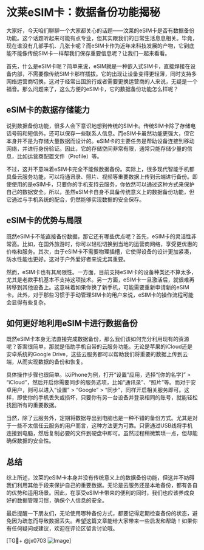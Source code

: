 # 汶莱eSIM卡：数据备份功能揭秘

大家好，今天咱们聊聊一个大家都关心的话题——汶莱的eSIM卡是否有数据备份功能。这个话题听起来可能有点专业，但其实跟我们的日常生活息息相关。毕竟，现在谁没有几部手机、几张卡呢？而eSIM卡作为近年来科技发展的产物，它到底能不能像传统SIM卡一样帮我们保存重要信息呢？让我们一起来看看。

首先，什么是eSIM卡呢？简单来说，eSIM就是一种嵌入式SIM卡，直接焊接在设备内部，不需要像传统SIM卡那样插拔。它的出现让设备变得更轻薄，同时支持多网络运营商切换。这对于经常出国旅行或者需要更换运营商的人来说，无疑是一个福音。那么问题来了，这么方便的eSIM卡，它的数据备份功能怎么样呢？

## eSIM卡的数据存储能力

说到数据备份功能，很多人会下意识地想到传统的SIM卡。传统SIM卡除了存储电话号码和短信外，还可以保存一些联系人信息。而eSIM卡虽然功能更强大，但它本身并不是为存储大量数据而设计的。eSIM卡的主要任务是帮助设备连接到移动网络，并进行身份验证。因此，它的存储空间非常有限，通常只能存储少量的信息，比如运营商配置文件（Profile）等。

不过，这并不意味着eSIM卡完全不能做数据备份。实际上，很多现代智能手机都具备云服务功能，可以将通讯录、照片、视频等重要数据上传到云端进行备份。即使使用的是eSIM卡，只要你的手机支持云服务，你依然可以通过这种方式来保护自己的数据安全。所以，虽然eSIM卡自身不具备传统意义上的数据备份功能，但它通过与手机系统的配合，仍然能够实现数据的安全保存。

## eSIM卡的优势与局限

既然eSIM卡不能直接备份数据，那它还有哪些优点呢？首先，eSIM卡的灵活性非常高。比如，在国外旅游时，你可以轻松切换到当地的运营商网络，享受更优惠的价格和服务。其次，由于eSIM卡不需要物理插槽，它使得设备的设计更加紧凑，防水性能也更好。这对于户外爱好者来说尤其重要。

然而，eSIM卡也有其局限性。一方面，目前支持eSIM卡的设备种类还不算太多，尤其是老款手机基本不支持这项技术。另一方面，eSIM卡一旦激活后，就很难再转移到其他设备上。这意味着如果你换了新手机，可能需要重新申请新的eSIM卡。此外，对于那些习惯于手动管理SIM卡的用户来说，eSIM卡的操作流程可能会显得有些复杂。

## 如何更好地利用eSIM卡进行数据备份

既然eSIM卡本身无法直接完成数据备份，那么我们该如何充分利用现有的资源呢？答案很简单，那就是借助手机自带的云服务功能。无论是苹果的iCloud还是安卓系统的Google Drive，这些云服务都可以帮助我们将重要的数据上传到云端，从而实现数据的备份和恢复。

具体操作步骤也很简单。以iPhone为例，打开“设置”应用，选择“[你的名字]” > “iCloud”，然后开启你需要同步的服务选项，比如“通讯录”、“照片”等。而对于安卓用户，则可以进入“设置” > “Google” > “同步”，同样开启相关服务即可。这样，即使你的手机丢失或损坏，只要你有另一台设备并登录相同的账号，就能轻松找回所有的重要数据。

当然，除了云服务外，定期将数据导出到电脑也是一种不错的备份方式。尤其是对于一些不太信任云服务的用户而言，这种方法更为可靠。只需通过USB线将手机连接到电脑，然后复制必要的文件到硬盘中即可。虽然过程稍微繁琐一点，但却能确保数据的安全性。

## 总结

综上所述，汶莱的eSIM卡本身并没有传统意义上的数据备份功能，但这并不妨碍我们利用其他手段来保护自己的重要数据。无论是云服务还是本地备份，都有各自的优势和适用场景。因此，在享受eSIM卡带来的便利的同时，我们也应该养成良好的数据管理习惯，确保个人信息的安全。

最后提醒一下朋友们，无论使用哪种备份方式，都要记得定期检查备份的状态，避免因为疏忽而导致数据丢失。希望这篇文章能给大家带来一些启发和帮助！如果你有任何疑问或建议，欢迎在评论区留言讨论哦。

[TG💪+ @jx0703 ![Image](https://github.com/user-attachments/assets/dbca1d08-cadb-493c-b0ec-ad6f7a83f270)]